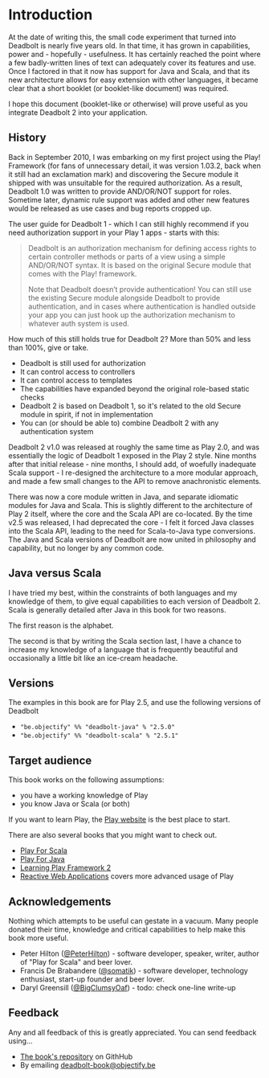 # Introduction
At the date of writing this, the small code experiment that turned into Deadbolt is nearly five years old.  In that time, it has grown in capabilities, power and - hopefully - usefulness.  It has certainly reached the point where a few badly-written lines of text can adequately cover its features and use.  Once I factored in that it now has support for Java and Scala, and that its new architecture allows for easy extension with other languages, it became clear that a short booklet (or booklet-like document) was required.


I hope this document (booklet-like or otherwise) will prove useful as you integrate Deadbolt 2 into your application.


## History
Back in September 2010, I was embarking on my first project using the Play! Framework (for fans of unnecessary detail, it was version 1.03.2, back when it still had an exclamation mark) and discovering the Secure module it shipped with was unsuitable for the required authorization.  As a result, Deadbolt 1.0 was written to provide AND/OR/NOT support for roles.  Sometime later, dynamic rule support was added and other new features would be released as use cases and bug reports cropped up.


The user guide for Deadbolt 1 - which I can still highly recommend if you need authorization support in your Play 1 apps - starts with this:


> Deadbolt is an authorization mechanism for defining access rights to certain controller methods or parts of a view using a simple AND/OR/NOT syntax. It is based on the 
> original Secure module that comes with the Play! framework.
> 
> Note that Deadbolt doesn’t provide authentication! You can still use the existing Secure module alongside Deadbolt to provide authentication, and in cases where 
> authentication is handled outside your app you can just hook up the authorization mechanism to whatever auth system is used.


How much of this still holds true for Deadbolt 2?  More than 50% and less than 100%, give or take. 


* Deadbolt is still used for authorization
* It can control access to controllers
* It can control access to templates
* The capabilities have expanded beyond the original role-based static checks
* Deadbolt 2 is based on Deadbolt 1, so it's related to the old Secure module in spirit, if not in implementation
* You can (or should be able to) combine Deadbolt 2 with any authentication system


Deadbolt 2 v1.0 was released at roughly the same time as Play 2.0, and was essentially the logic of Deadbolt 1 exposed in the Play 2 style.  Nine months after that initial release - nine months, I should add, of woefully inadequate Scala support - I re-designed the architecture to a more modular approach, and made a few small changes to the API to remove anachronistic elements.


There was now a core module written in Java, and separate idiomatic modules for Java and Scala.  This is slightly different to the architecture of Play 2 itself, where the core and the Scala API are co-located.  By the time v2.5 was released, I had deprecated the core - I felt it forced Java classes into the Scala API, leading to the need for Scala-to-Java type conversions.  The Java and Scala versions of Deadbolt are now united in philosophy and capability, but no longer by any common code.


## Java versus Scala
I have tried my best, within the constraints of both languages and my knowledge of them, to give equal capabilities to each version of Deadbolt 2.  Scala is generally detailed after Java in this book for two reasons.


The first reason is the alphabet.


The second is that by writing the Scala section last, I have a chance to increase my knowledge of a language that is frequently beautiful and occasionally a little bit like an ice-cream headache.

## Versions

The examples in this book are for Play 2.5, and use the following versions of Deadbolt

- `"be.objectify" %% "deadbolt-java" % "2.5.0"`
- `"be.objectify" %% "deadbolt-scala" % "2.5.1"`


## Target audience

This book works on the following assumptions: 

- you have a working knowledge of Play
- you know Java or Scala (or both)

If you want to learn Play, the [Play website](https://playframework.com/documentation/2.5.x/Home) is the best place to start.

There are also several books that you might want to check out.

- [Play For Scala](https://www.manning.com/books/play-for-scala)
- [Play For Java](https://www.manning.com/books/play-for-java)
- [Learning Play Framework 2](https://www.packtpub.com/web-development/learning-play-framework-2)
- [Reactive Web Applications](https://www.manning.com/books/reactive-web-applications) covers more advanced usage of Play

## Acknowledgements

Nothing which attempts to be useful can gestate in a vacuum.  Many people donated their time, knowledge and critical capabilities to help make this book more useful.

- Peter Hilton ([@PeterHilton](https://twitter.com/PeterHilton)) - software developer, speaker, writer, author of "Play for Scala" and beer lover.
- Francis De Brabandere ([@somatik](https://twitter.com/somatik)) - software developer, technology enthusiast, start-up founder and beer lover.
- Daryl Greensill ([@BigClumsyOaf](https://twitter.com/BigClumsyOaf)) - todo: check one-line write-up

## Feedback

Any and all feedback of this is greatly appreciated.  You can send feedback using...

- [The book's repository](https://github.com/schaloner/deadbolt-2-guide) on GithHub
- By emailing [deadbolt-book@objectify.be](mailto:deadbolt-book@objectify.be)
